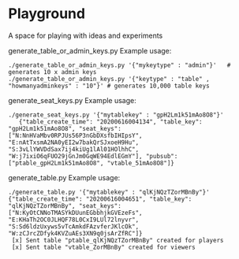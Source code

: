 # Playground
A space for playing with ideas and experiments

generate_table_or_admin_keys.py
Example usage:
```
./generate_table_or_admin_keys.py '{"mykeytype" : "admin"}'   # generates 10 x admin keys
./generate_table_or_admin_keys.py '{"keytype" : "table" , "howmanyadminkeys" : "10"}' # generates 10,000 table keys
```

generate_seat_keys.py
Example usage:
```
./generate_seat_keys.py '{"mytablekey" : "gpH2Lm1k51mAo8O8"}'
   {"table_create_time": "20200616004134", "table_key": "gpH2Lm1k51mAo8O8", "seat_keys": ["N:NnHVaMbv0RPJUs56P3nGbDXsfbIHIpsY", "E:nAtTxsmA2NA0yEI2w7bakQrSJxoeH9Hu", "S:3vLlYWVDdSax7ij4kiUg1lAl01HOlhhC", "W:j7ixiO6qFUO29jGnJm0GqWE94EdlEGmY"], "pubsub": ["ptable_gpH2Lm1k51mAo8O8", "vtable_51mAo8O8"]}
```

generate_table.py
Example usage:
```
./generate_table.py '{"mytablekey" : "qlKjNQzTZorMBnBy"}'
{"table_create_time": "20200616004651", "table_key": "qlKjNQzTZorMBnBy", "seat_keys": ["N:KyOtCNNoTMASYkDUunEGbbhjkGVEzeFs", "E:KHaTh2OC0JLHQF78L0CxI9LUl72lnyvr", "S:Sd6ldzUxyws5vTcAmkdFAzvferJKlcOk", "W:zCJrcZDfyk4KVZuAEs3XN9q0jsArZfRC"]}
 [x] Sent table "ptable_qlKjNQzTZorMBnBy" created for players
 [x] Sent table "vtable_ZorMBnBy" created for viewers
```
